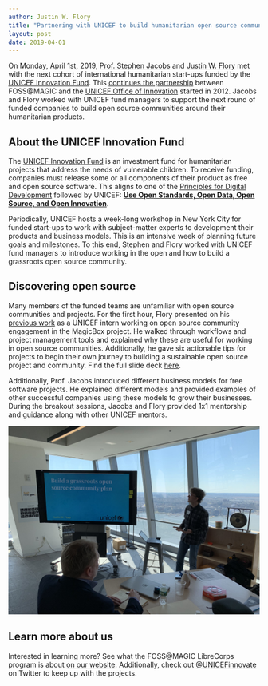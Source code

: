 ```yaml
---
author: Justin W. Flory
title: "Partnering with UNICEF to build humanitarian open source communities"
layout: post
date: 2019-04-01
---
```


On Monday, April 1st, 2019, [Prof. Stephen Jacobs](https://www.rit.edu/gccis/stephen-jacobs) and [Justin W. Flory](https://justinwflory.com/) met with the next cohort of international humanitarian start-ups funded by the [UNICEF Innovation Fund](https://unicefinnovationfund.org/).
This [continues the partnership](https://blogs.unicef.org/innovation/rits-partnership-with-the-kosovo-innovation-lab/ "RIT’s partnership with the Kosovo Innovation Lab") between FOSS@MAGIC and the [UNICEF Office of Innovation](https://www.unicef.org/innovation/) started in 2012.
Jacobs and Flory worked with UNICEF fund managers to support the next round of funded companies to build open source communities around their humanitarian products.


## About the UNICEF Innovation Fund

The [UNICEF Innovation Fund](https://unicefinnovationfund.org/) is an investment fund for humanitarian projects that address the needs of vulnerable children.
To receive funding, companies must release some or all components of their product as free and open source software.
This aligns to one of the [Principles for Digital Development](https://digitalprinciples.org/) followed by UNICEF: [**Use Open Standards, Open Data, Open Source, and Open Innovation**](https://digitalprinciples.org/principle/use-open-standards-open-data-open-source-and-open-innovation/).

Periodically, UNICEF hosts a week-long workshop in New York City for funded start-ups to work with subject-matter experts to development their products and business models.
This is an intensive week of planning future goals and milestones.
To this end, Stephen and Flory worked with UNICEF fund managers to introduce working in the open and how to build a grassroots open source community.


## Discovering open source

Many members of the funded teams are unfamiliar with open source communities and projects.
For the first hour, Flory presented on his [previous work](https://blog.justinwflory.com/2018/02/unicef-internship/) as a UNICEF intern working on open source community engagement in the MagicBox project.
He walked through workflows and project management tools and explained why these are useful for working in open source communities.
Additionally, he gave six actionable tips for projects to begin their own journey to building a sustainable open source project and community.
Find the full slide deck [here](https://docs.google.com/presentation/d/1pAdKOLkeqihjOpJpHLpJdJIJdHZ7O1rssz4bTrE665g/edit?usp=sharing).

Additionally, Prof. Jacobs introduced different business models for free software projects.
He explained different models and provided examples of other successful companies using these models to grow their businesses.
During the breakout sessions, Jacobs and Flory provided 1x1 mentorship and guidance along with other UNICEF mentors.

<a alt="Flory delivers presentation to UNICEF Innovation Fund cohort" title="Flory delivers presentation to UNICEF Innovation Fund cohort" href="https://twitter.com/utopiah/status/1112801875764576256"><img src="/img/announcements/2019/04/unicef-flory.jpg" width="auto" width="100%"/></a>


## Learn more about us

Interested in learning more?
See what the FOSS@MAGIC LibreCorps program is about [on our website](https://fossrit.github.io/librecorps/).
Additionally, check out [@UNICEFinnovate](https://twitter.com/UNICEFinnovate) on Twitter to keep up with the projects.
